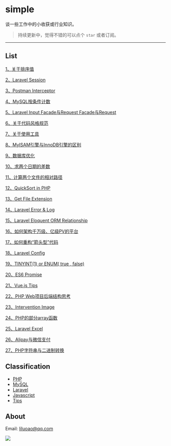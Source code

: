 # simple #

谈一些工作中的小收获或行业知识。

>持续更新中，觉得不错的可以点个 `star` 或者订阅。

------------

**List**
------------
[1、关于排序值](https://github.com/wtbu703/simple/issues/1 "1、关于排序值")

[2、Laravel Session](https://github.com/wtbu703/simple/issues/2 "2、Laravel的Session")

[3、Postman Interceptor](https://github.com/wtbu703/simple/issues/3 "3、Postman Interceptor")

[4、MySQL按条件计数](https://github.com/wtbu703/simple/issues/4 "4、MySQL按条件计数")

[5、Laravel Input Facade与Request Facade与Request](https://github.com/wtbu703/simple/issues/5 "5、Laravel的Input Facade与Request Facade与Request")

[6、关于代码风格规范](https://github.com/wtbu703/simple/issues/6 "6、关于代码风格规范")

[7、关于使用工具](https://github.com/wtbu703/simple/issues/7 "7、关于使用工具")

[8、MyISAM引擎与InnoDB引擎的区别](https://github.com/wtbu703/simple/issues/8 "8、MyISAM引擎与InnoDB引擎的区别")

[9、数据库优化](https://github.com/wtbu703/simple/issues/9 "9、数据库优化")

[10、求两个日期的差数](https://github.com/wtbu703/simple/issues/10 "10、求两个日期的差数")

[11、计算两个文件的相对路径](https://github.com/wtbu703/simple/issues/11 "11、计算两个文件的相对路径")

[12、QuickSort in PHP](https://github.com/wtbu703/simple/issues/12 "12、Quicksort in PHP")

[13、Get File Extension](https://github.com/wtbu703/simple/issues/13 "13、Get File Extension")

[14、Laravel Error & Log](https://github.com/wtbu703/simple/issues/14 "14、Laravel Error & Log")

[15、Laravel Eloquent ORM Relationship](https://github.com/wtbu703/simple/issues/15 "15、Laravel Eloquent ORM Relationship")

[16、如何架构千万级、亿级PV的平台](https://github.com/wtbu703/simple/issues/16 "16、如何架构千万级、亿级PV的平台")

[17、如何重构“箭头型”代码](https://github.com/wtbu703/simple/issues/17 "17、如何重构“箭头型”代码")

[18、Laravel Config](https://github.com/wtbu703/simple/issues/18 "18、Laravel Config")

[19、TINYINT(1) or ENUM( true , false)](https://github.com/wtbu703/simple/issues/19 "19、TINYINT(1) or ENUM( true , false)")

[20、ES6 Promise](https://github.com/wtbu703/simple/issues/20 "20、ES6 Promise")

[21、Vue.js Tips](https://github.com/wtbu703/simple/issues/21 "21、Vue.js Tips")

[22、PHP Web项目后端结构思考](https://github.com/wtbu703/simple/issues/22 "22、PHP Web项目后端结构思考")

[23、Intervention Image](https://github.com/wtbu703/simple/issues/23 "23、Intervention Image")

[24、PHP的部分array函数](https://github.com/wtbu703/simple/issues/24 "24、PHP的部分array函数")

[25、Laravel Excel](https://github.com/wtbu703/simple/issues/25 "25、Laravel Excel")

[26、Alipay与微信支付](https://github.com/wtbu703/simple/issues/26 "26、Alipay与微信支付")

[27、PHP字符串与二进制转换](https://github.com/wtbu703/simple/issues/27 "27、PHP字符串与二进制转换")

**Classification**
------------
- [PHP](https://github.com/wtbu703/simple/issues?q=label:php)
- [MySQL](https://github.com/wtbu703/simple/issues?q=label:mysql)
- [Laravel](https://github.com/wtbu703/simple/issues?q=label:laravel)
- [Javascript](https://github.com/wtbu703/simple/issues?q=label:javascript)
- [Tips](https://github.com/wtbu703/simple/issues?q=label:tip)

**About**
------------
Email: <a href=mailto:liluoao@qq.com>liluoao@qq.com</a>

<a target="_blank" href="http://mail.qq.com/cgi-bin/qm_share?t=qm_mailme&email=NVlZVHVHWFlNG1Zb" style="text-decoration:none;"><img src="http://rescdn.qqmail.com/zh_CN/htmledition/images/function/qm_open/ico_mailme_02.png"/></a>
